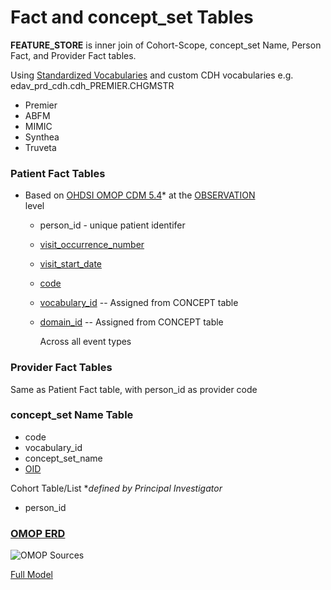 # Fact and concept_set Tables

**FEATURE_STORE** is inner join of Cohort-Scope, concept_set Name, Person Fact, and Provider Fact tables.

Using [Standardized Vocabularies](https://ohdsi.github.io/TheBookOfOhdsi/StandardizedVocabularies.html) and custom CDH vocabularies e.g. edav_prd_cdh.cdh_PREMIER.CHGMSTR

* Premier
* ABFM
* MIMIC
* Synthea
* Truveta

### Patient Fact Tables

* Based on [OHDSI OMOP CDM 5.4](https://build.fhir.org/ig/HL7/fhir-omop-ig/cdm54.png)* at the [OBSERVATION](https://ohdsi.github.io/CommonDataModel/cdm54.html)  
 level
  * person_id - unique patient identifer
  * [visit_occurrence_number](https://ohdsi.github.io/CommonDataModel/cdm54.html#visit_period)  
  * [visit_start_date](https://ohdsi.github.io/CommonDataModel/cdm54.html#visit_period)  
  * [code](https://ohdsi.github.io/CommonDataModel/cdm54.html#CONCEPT)  
  * [vocabulary_id](https://ohdsi.github.io/CommonDataModel/cdm54.html#VOCABULARY) -- Assigned from CONCEPT table  
  * [domain_id](https://ohdsi.github.io/CommonDataModel/cdm54.html#DOMAIN) -- Assigned from CONCEPT table  

    Across all event types

### Provider Fact Tables

Same as Patient Fact table, with person_id as provider code

### concept_set Name Table

* code
* vocabulary_id
* concept_set_name
* [OID](https://www.cdc.gov/nhsn/cdaportal/sds/oid.html)

Cohort Table/List **defined by Principal Investigator*

* person_id

### [OMOP ERD](https://ohdsi.github.io/CommonDataModel/cdm54erd.html)

![OMOP Sources](https://build.fhir.org/ig/HL7/fhir-omop-ig/cdm54.png)

[Full Model](https://ohdsi.github.io/CommonDataModel/images/erd.jpg)
